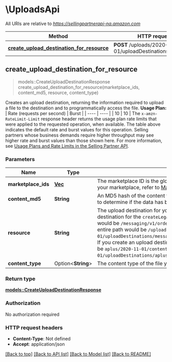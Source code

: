 # \UploadsApi

All URIs are relative to *https://sellingpartnerapi-na.amazon.com*

Method | HTTP request | Description
------------- | ------------- | -------------
[**create_upload_destination_for_resource**](UploadsApi.md#create_upload_destination_for_resource) | **POST** /uploads/2020-11-01/uploadDestinations/{resource} | 



## create_upload_destination_for_resource

> models::CreateUploadDestinationResponse create_upload_destination_for_resource(marketplace_ids, content_md5, resource, content_type)


Creates an upload destination, returning the information required to upload a file to the destination and to programmatically access the file.  **Usage Plan:**  | Rate (requests per second) | Burst | | ---- | ---- | | 10 | 10 |  The `x-amzn-RateLimit-Limit` response header returns the usage plan rate limits that were applied to the requested operation, when available. The table above indicates the default rate and burst values for this operation. Selling partners whose business demands require higher throughput may see higher rate and burst values than those shown here. For more information, see [Usage Plans and Rate Limits in the Selling Partner API](https://developer-docs.amazon.com/sp-api/docs/usage-plans-and-rate-limits-in-the-sp-api).

### Parameters


Name | Type | Description  | Required | Notes
------------- | ------------- | ------------- | ------------- | -------------
**marketplace_ids** | [**Vec<String>**](String.md) | The marketplace ID is the globally unique identifier of a marketplace. To find the ID for your marketplace, refer to [Marketplace IDs](https://developer-docs.amazon.com/sp-api/docs/marketplace-ids). | [required] |
**content_md5** | **String** | An MD5 hash of the content to be submitted to the upload destination. This value is used to determine if the data has been corrupted or tampered with during transit. | [required] |
**resource** | **String** | The upload destination for your resource. For example, if you create an upload destination for the `createLegalDisclosure` operation of the Messaging API, the `{resource}` would be `/messaging/v1/orders/{amazonOrderId}/messages/legalDisclosure`, and the entire path would be `/uploads/2020-11-01/uploadDestinations/messaging/v1/orders/{amazonOrderId}/messages/legalDisclosure`. If you create an upload destination for an Aplus content document, the `{resource}` would be `aplus/2020-11-01/contentDocuments` and the path would be `/uploads/2020-11-01/uploadDestinations/aplus/2020-11-01/contentDocuments`. | [required] |
**content_type** | Option<**String**> | The content type of the file you upload. |  |

### Return type

[**models::CreateUploadDestinationResponse**](CreateUploadDestinationResponse.md)

### Authorization

No authorization required

### HTTP request headers

- **Content-Type**: Not defined
- **Accept**: application/json

[[Back to top]](#) [[Back to API list]](../README.md#documentation-for-api-endpoints) [[Back to Model list]](../README.md#documentation-for-models) [[Back to README]](../README.md)

